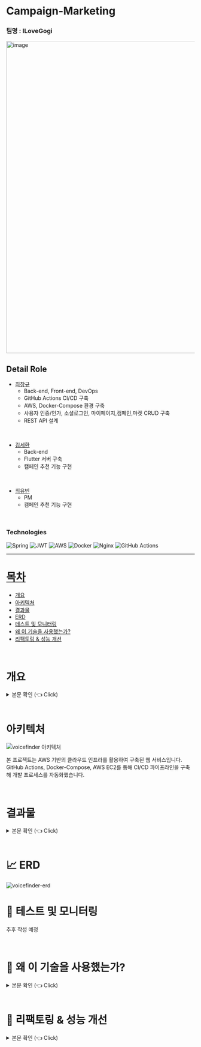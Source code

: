 # Campaign-Marketing


### 팀명 : ILoveGogi
<img width="832" alt="image" src="https://github.com/user-attachments/assets/76a30f13-7fa6-4995-93f0-44f4a2ba28fa">


## Detail Role <a name = "role"></a>
+ [최창규](https://github.com/kyle4293)
  - Back-end, Front-end, DevOps
  - GitHub Actions CI/CD 구축
  - AWS, Docker-Compose 환경 구축
  - 사용자 인증/인가, 소셜로그인, 마이페이지,캠페인,마켓 CRUD 구축
  - REST API 설계
  
<Br>

+ [김세환](https://github.com/sehwan24)
  - Back-end
  - Flutter 서버 구축
  - 캠페인 추천 기능 구현

<Br>

+ [최유빈](https://github.com/elenachoi26)
  - PM
  - 캠페인 추천 기능 구현

<Br>



### Technologies
![Spring](https://img.shields.io/badge/spring-%236DB33F.svg?style=for-the-badge&logo=spring&logoColor=white)
![JWT](https://img.shields.io/badge/JWT-black?style=for-the-badge&logo=JSON%20web%20tokens)
![AWS](https://img.shields.io/badge/AWS-%23FF9900.svg?style=for-the-badge&logo=amazon-aws&logoColor=white)
![Docker](https://img.shields.io/badge/docker-%230db7ed.svg?style=for-the-badge&logo=docker&logoColor=white)
![Nginx](https://img.shields.io/badge/nginx-%23009639.svg?style=for-the-badge&logo=nginx&logoColor=white)
![GitHub Actions](https://img.shields.io/badge/github%20actions-%232671E5.svg?style=for-the-badge&logo=githubactions&logoColor=white)



---

# [목차](#index) <a name = "index"></a>

- [개요](#outline)
- [아키텍처](#structure)
- [결과물](#outputs)
- [ERD](#erd)  
- [테스트 및 모니터링](#test)
- [왜 이 기술을 사용했는가?](#why)
- [리팩토링 & 성능 개선](#refactoring)

<br>

# 개요 <a name = "outline"></a>

<details>
   <summary> 본문 확인 (👈 Click)</summary>
<br />
디지털 마케팅의 급부상과 함께, '체험단'의 개념은 소비자 경험을 통해 솔직하고 구체적인 리뷰를 생성하는 중요한 마케팅 전략으로 자리 잡고 있습니다.
본 프로젝트는 체험단 고객의 데이터를 기반으로 그들이 관심을 가질만한 점포를 상단에 노출시키는 추천 시스템을 통해 체험단 마케팅의 효과를 극대화하는 데 목적이 있습니다.

</details>


<br>

# 아키텍처  <a name = "structure"></a>
![voicefinder 아키텍처](https://github.com/user-attachments/assets/56e40f79-e574-44d4-a536-74367bf3567a)

본 프로젝트는 AWS 기반의 클라우드 인프라를 활용하여 구축된 웹 서비스입니다.
GitHub Actions, Docker-Compose, AWS EC2를 통해 CI/CD 파이프라인을 구축해 개발 프로세스를 자동화했습니다.

<br>

# 결과물  <a name = "outputs"></a>

<details>
   <summary> 본문 확인 (👈 Click)</summary>
<br />

## VoiceFinder
### 메인페이지

<img width="357" alt="image" src="https://github.com/user-attachments/assets/edfa4c18-1b3f-4d4c-a80a-4c404efc7077">

<br>

### 로그인, 회원가입, 소셜로그인

<img width="368" alt="image" src="https://github.com/user-attachments/assets/e20d0140-5b77-4c35-9560-fb565b74f29c">
<br>
<img width="338" alt="image" src="https://github.com/user-attachments/assets/af367829-7800-4877-a0b8-d00bee124675">


<br>

### 캠페인 목록, 상세
<img width="340" alt="image" src="https://github.com/user-attachments/assets/b1854bd7-6399-4c35-bca9-16c3796023ea">

<br>

### 프로필, 프로필 수정

<img width="370" alt="image" src="https://github.com/user-attachments/assets/a8e4c290-afd2-4720-9733-715a92419424">

<br>

## 비즈 웹
### 메인 페이지
<div align="center">
 <img src="/images/web_director_login.PNG" alt="web_director_login">
</div>

<br>

### 메인 페이지
<img width="376" alt="image" src="https://github.com/user-attachments/assets/5cb7bce9-11a7-4f0d-8d85-17f8332ca3a9">

<br>

### 마켓, 캠페인 등록
<img width="376" alt="image" src="https://github.com/user-attachments/assets/a4b761a8-a9f2-4453-bc8b-cc196a2f01d5">

<br>

### 마켓 관리
<img width="376" alt="image" src="https://github.com/user-attachments/assets/d3059384-b236-46e4-8446-2e096566be2e">

<br>
</details>
<br>

# 📈 ERD <a name = "erd"></a>

![voicefinder-erd](https://github.com/user-attachments/assets/8fbc8d7f-17e9-4ed7-bb20-1229c841283f)
<br>

# 🔨 테스트 및 모니터링 <a name = "test"></a>

추후 작성 예정

<br>

# 💎 왜 이 기술을 사용했는가? <a name = "why"></a>

<details>
   <summary> 본문 확인 (👈 Click)</summary>
<br />

추후 보완 예정

## Refresh Token - Redis
Refresh Token을 구현하는 과정에서 구현 방식과 Token의 저장 위치에 관해 많은 고민을 했습니다.
Refresh Token을 클라이언트에 전송하지 않고 서버에만 저장하는 것이 더 안전하다고 생각했습니다. 
따라서 Acess Token은 클라이언트의 캐시에 저장하고 유효기간을 짧게 설정, 만료시 Redis에 저장되어 있는 Refresh Token을 이용해 유효하다면 토큰을 재발급하도록 구현했습니다. 

<br>

## 검색 기능 - Querydsl
Spring Data JPA 사용시 복잡한 로직의 경우 쿼리 문자열이 상당히 길어집니다.  
이러한 문제를 해결하기 위해 Querydsl을 도입해 동적인 쿼리 작성을 편리하게 할 수 있도록 했습니다.
또, 문자가 아닌 코드로 쿼리를 작성함으로써 컴파일 시점에 문법 오류를 쉽게 확인할 수 있었습니다.

<br>

## GitHub Actions
CI/CD 파이프라인을 구축하기 위해 GitHub Actions를 사용했습니다. GitHub를 이용해 프로젝트를 진행하기 때문에 Main에 Push 하는 시점에서
파이프라인이 트리거 되도록 하여 코드의 통합과 배포 과정을 자동화했습니다.

</details>

<br>

# 🚀 리팩토링 & 성능 개선 <a name = "refactoring"></a>

<details>
   <summary> 본문 확인 (👈 Click)</summary>
<br />

진행중
  
## 무중단 배포

## QueryDsl 성능 개선

## AOP

## 테스트 코드


</details>

